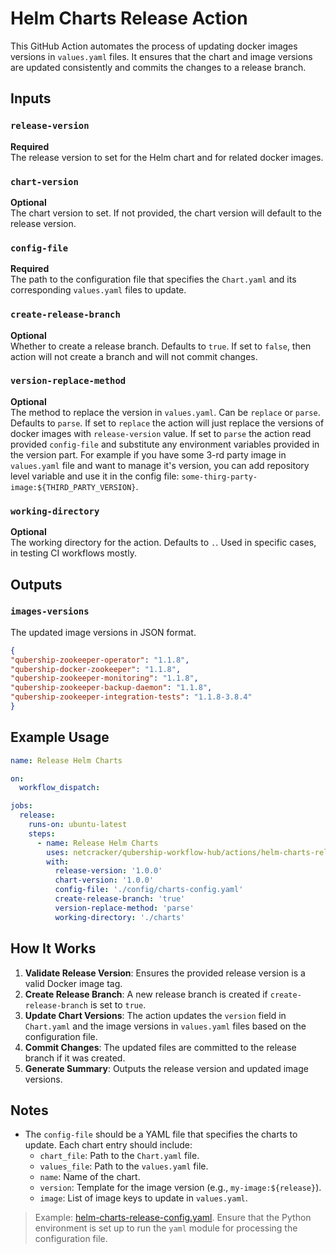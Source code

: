 # Helm Charts Release Action

This GitHub Action automates the process of updating docker images versions in `values.yaml` files. It ensures that the chart and image versions are updated consistently and commits the changes to a release branch.

## Inputs

### `release-version`

**Required**  
The release version to set for the Helm chart and for related docker images.

### `chart-version`

**Optional**  
The chart version to set. If not provided, the chart version will default to the release version.

### `config-file`

**Required**  
The path to the configuration file that specifies the `Chart.yaml` and its corresponding `values.yaml` files to update.

### `create-release-branch`

**Optional**  
Whether to create a release branch. Defaults to `true`. If set to `false`, then action will not create a branch and will not commit changes.

### `version-replace-method`

**Optional**  
The method to replace the version in `values.yaml`.
Can be `replace` or `parse`. Defaults to `parse`.
If set to `replace` the action will just replace the versions of docker images with `release-version` value. If set to `parse` the action read provided `config-file` and substitute any environment variables provided in the version part. For example if you have some 3-rd party image in `values.yaml` file and want to manage it's version, you can add repository level variable and use it in the config file: `some-thirg-party-image:${THIRD_PARTY_VERSION}`.

### `working-directory`

**Optional**  
The working directory for the action. Defaults to `.`. Used in specific cases, in testing CI workflows mostly.

## Outputs

### `images-versions`

The updated image versions in JSON format.

```json
{
"qubership-zookeeper-operator": "1.1.8",
"qubership-docker-zookeeper": "1.1.8",
"qubership-zookeeper-monitoring": "1.1.8",
"qubership-zookeeper-backup-daemon": "1.1.8",
"qubership-zookeeper-integration-tests": "1.1.8-3.8.4"
}
```

## Example Usage

```yaml
name: Release Helm Charts

on:
  workflow_dispatch:

jobs:
  release:
    runs-on: ubuntu-latest
    steps:
      - name: Release Helm Charts
        uses: netcracker/qubership-workflow-hub/actions/helm-charts-release@v1.0.3
        with:
          release-version: '1.0.0'
          chart-version: '1.0.0'
          config-file: './config/charts-config.yaml'
          create-release-branch: 'true'
          version-replace-method: 'parse'
          working-directory: './charts'
```

## How It Works

1. **Validate Release Version**: Ensures the provided release version is a valid Docker image tag.
2. **Create Release Branch**: A new release branch is created if `create-release-branch` is set to `true`.
3. **Update Chart Versions**: The action updates the `version` field in `Chart.yaml` and the image versions in `values.yaml` files based on the configuration file.
4. **Commit Changes**: The updated files are committed to the release branch if it was created.
5. **Generate Summary**: Outputs the release version and updated image versions.

## Notes

- The `config-file` should be a YAML file that specifies the charts to update. Each chart entry should include:
  - `chart_file`: Path to the `Chart.yaml` file.
  - `values_file`: Path to the `values.yaml` file.
  - `name`: Name of the chart.
  - `version`: Template for the image version (e.g., `my-image:${release}`).
  - `image`: List of image keys to update in `values.yaml`.

> Example: [helm-charts-release-config.yaml](./helm-charts-release-config.yaml).
Ensure that the Python environment is set up to run the `yaml` module for processing the configuration file.
